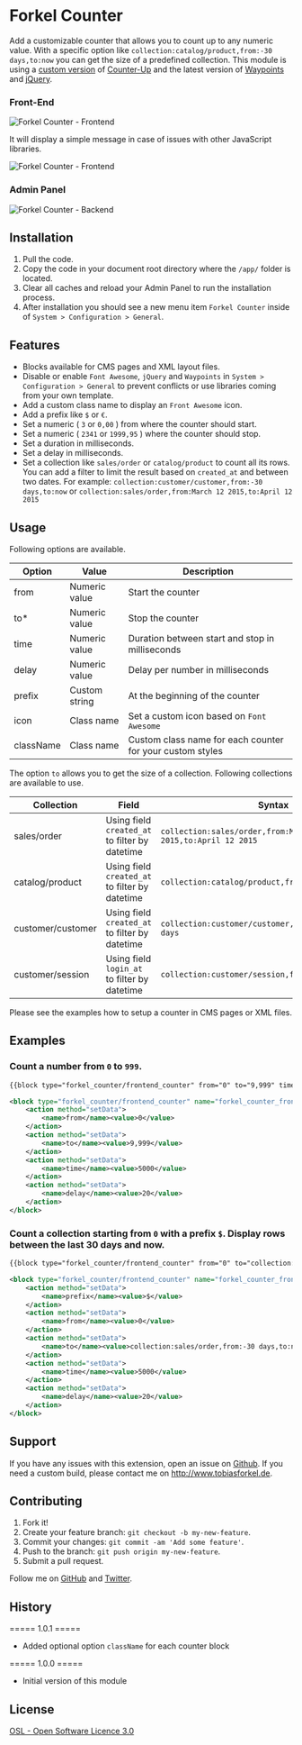 # Forkel Counter
Add a customizable counter that allows you to count up to any numeric value. With a specific option like `collection:catalog/product,from:-30 days,to:now` you can get the size of a predefined collection. This module is using a [custom version](https://github.com/tobias-forkel/Counter-Up/tree/feature/counter_settings_from_data_attribute) of [Counter-Up](https://github.com/bfintal/Counter-Up) and the latest version of [Waypoints](http://imakewebthings.com/waypoints) and [jQuery](https://jquery.com/download/).

### Front-End
![Forkel Counter - Frontend](http://www.tobiasforkel.de/public/magento/forkel_counter/version/1.0/screenshots/frontend/frontend_cms.jpg)

It will display a simple message in case of issues with other JavaScript libraries.

![Forkel Counter - Frontend](http://www.tobiasforkel.de/public/magento/forkel_counter/version/1.0/screenshots/frontend/frontend_fallback.jpg)

### Admin Panel
![Forkel Counter - Backend](http://www.tobiasforkel.de/public/magento/forkel_counter/version/1.0/screenshots/backend/backend_system.jpg)

## Installation
1. Pull the code.
2. Copy the code in your document root directory where the `/app/` folder is located.
4. Clear all caches and reload your Admin Panel to run the installation process.
5. After installation you should see a new menu item `Forkel Counter` inside of `System > Configuration > General`.

## Features
* Blocks available for CMS pages and XML layout files.
* Disable or enable `Font Awesome`, `jQuery` and `Waypoints` in `System > Configuration > General` to prevent conflicts or use libraries coming from your own template.
* Add a custom class name to display an `Front Awesome` icon. 
* Add a prefix like `$` or `€`.
* Set a numeric ( `3` or `0,00` ) from where the counter should start.
* Set a numeric ( `2341` or `1999,95` ) where the counter should stop.
* Set a duration in milliseconds.
* Set a delay in milliseconds.
* Set a collection like `sales/order` or `catalog/product` to count all its rows. You can add a filter to limit the result based on `created_at` and between two dates. For example: `collection:customer/customer,from:-30 days,to:now` or `collection:sales/order,from:March 12 2015,to:April 12 2015`

## Usage
Following options are available.

Option | Value | Description
--- | --- | ---
from | Numeric value | Start the counter
to* | Numeric value |  Stop the counter
time | Numeric value | Duration between start and stop in milliseconds
delay | Numeric value | Delay per number in milliseconds
prefix | Custom string | At the beginning of the counter
icon | Class name | Set a custom icon based on `Font Awesome`
className | Class name | Custom class name for each counter for your custom styles

The option `to` allows you to get the size of a collection. Following collections are available to use.

Collection | Field | Syntax
--- | --- | ---
sales/order | Using field `created_at` to filter by datetime | `collection:sales/order,from:March 12 2015,to:April 12 2015`
catalog/product | Using field `created_at` to filter by datetime | `collection:catalog/product,from:-30 days,to:now`
customer/customer | Using field `created_at` to filter by datetime | `collection:customer/customer,from:-90 days,to:-30 days`
customer/session | Using field `login_at` to filter by datetime | `collection:customer/session,from:yesterday,to:now`

Please see the examples how to setup a counter in CMS pages or XML files.

## Examples
### Count a number from `0` to `999`.

```html
{{block type="forkel_counter/frontend_counter" from="0" to="9,999" time="5000" delay="20" name="forkel_counter"}}
```

```xml
<block type="forkel_counter/frontend_counter" name="forkel_counter_frontend_counter" after="-">
    <action method="setData">
        <name>from</name><value>0</value>
    </action>
    <action method="setData">
        <name>to</name><value>9,999</value>
    </action>
    <action method="setData">
        <name>time</name><value>5000</value>
    </action>
    <action method="setData">
        <name>delay</name><value>20</value>
    </action>
</block>
```
### Count a collection starting from `0` with a prefix `$`. Display rows between the last 30 days and now.

```html
{{block type="forkel_counter/frontend_counter" from="0" to="collection:sales/order,from:-30 days,to:now" time="3000" delay="20" name="forkel_counter"}}
```

```xml
<block type="forkel_counter/frontend_counter" name="forkel_counter_frontend_counter" after="-">
    <action method="setData">
        <name>prefix</name><value>$</value>
    </action>
    <action method="setData">
        <name>from</name><value>0</value>
    </action>
    <action method="setData">
        <name>to</name><value>collection:sales/order,from:-30 days,to:now</value>
    </action>
    <action method="setData">
        <name>time</name><value>5000</value>
    </action>
    <action method="setData">
        <name>delay</name><value>20</value>
    </action>
</block>
```

## Support
If you have any issues with this extension, open an issue on [Github](https://github.com/tobias-forkel/Forkel_Counter/issues). If you need a custom build, please contact me on http://www.tobiasforkel.de.

## Contributing
1. Fork it!
2. Create your feature branch: `git checkout -b my-new-feature`.
3. Commit your changes: `git commit -am 'Add some feature'`.
4. Push to the branch: `git push origin my-new-feature`.
5. Submit a pull request.

Follow me on [GitHub](https://github.com/tobias-forkel) and [Twitter](https://twitter.com/tobiasforkel).

## History
===== 1.0.1 =====
* Added optional option `className` for each counter block

===== 1.0.0 =====
* Initial version of this module

## License
[OSL - Open Software Licence 3.0](http://opensource.org/licenses/osl-3.0.php)

